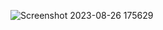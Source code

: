 ![Screenshot 2023-08-26 175629](https://github.com/Kunalkrate/Hotel-Management-System/assets/78721713/7a9d9cef-f54d-41e5-9a2d-b0e12846b579)
